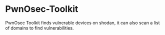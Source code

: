 # PwnOsec-Toolkit
PwnOsec Toolkit finds vulnerable devices on shodan, it can also scan a list of domains to find vulnerabilities.
